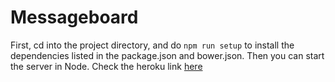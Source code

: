 # Messageboard

First, cd into the project directory, and do `npm run setup` to install the dependencies listed in the package.json and bower.json.  Then you can start the server in Node. Check the heroku link [here](https://ancient-atoll-5688.herokuapp.com)
